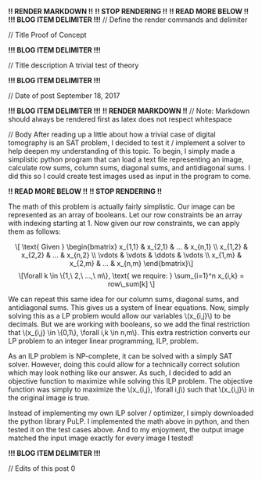 **!! RENDER MARKDOWN !!**
**!! STOP RENDERING !!**
**!! READ MORE BELOW !!**
**!!! BLOG ITEM DELIMITER !!!**
// Define the render commands and delimiter

// Title
Proof of Concept

**!!! BLOG ITEM DELIMITER !!!**

// Title description
A trivial test of theory

**!!! BLOG ITEM DELIMITER !!!**

// Date of post 
September 18, 2017

**!!! BLOG ITEM DELIMITER !!!**
**!! RENDER MARKDOWN !!**
// Note: Markdown should always be rendered first as latex does not respect whitespace

// Body
After reading up a little about how a trivial case of digital tomography is an SAT problem, I decided to test it / implement a solver to help deepen my understanding of this topic. To begin, I simply made a simplistic python program that can load a text file representing an image, calculate row sums, column sums, diagonal sums, and antidiagonal sums. I did this so I could create test images used as input in the program to come.

**!! READ MORE BELOW !!**
**!! STOP RENDERING !!**

<p>The math of this problem is actually fairly simplistic. Our image can be represented as an array of booleans. Let our row constraints be an array with indexing starting at 1. Now given our row constraints, we can apply them as follows:</p>
<p><span class="math display">\[ \text{ Given } \begin{bmatrix} x_{1,1} &amp; x_{2,1} &amp; ... &amp; x_{n,1} \\ x_{1,2} &amp; x_{2,2} &amp; ... &amp; x_{n,2} \\ \vdots &amp; \vdots &amp; \ddots &amp; \vdots \\ x_{1,m} &amp; x_{2,m} &amp; ... &amp; x_{n,m} \end{bmatrix}\]</span> <span class="math display">\[\forall k \in \{1,\ 2,\ ...,\ m\}, \text{ we require: } \sum_{i=1}^n x_{i,k} = row\_sum[k]  \]</span></p>
<p>We can repeat this same idea for our column sums, diagonal sums, and antidiagonal sums. This gives us a system of linear equations. Now, simply solving this as a LP problem would allow our variables <span class="math inline">\(x_{i,j}\)</span> to be decimals. But we are working with booleans, so we add the final restriction that <span class="math inline">\(x_{i,j} \in \{0,1\}, \forall i,k \in n,m\)</span>. This extra restriction converts our LP problem to an integer linear programming, ILP, problem.</p>
<p>As an ILP problem is NP-complete, it can be solved with a simply SAT solver. However, doing this could allow for a technically correct solution which may look nothing like our answer. As such, I decided to add an objective function to maximize while solving this ILP problem. The objective function was simply to maximize the <span class="math inline">\(x_{i,j}, \forall i,j\)</span> such that <span class="math inline">\(x_{i,j}\)</span> in the original image is true.</p>
<p>Instead of implementing my own ILP solver / optimizer, I simply downloaded the python library PuLP. I implemented the math above in python, and then tested it on the test cases above. And to my enjoyment, the output image matched the input image exactly for every image I tested!</p>

**!!! BLOG ITEM DELIMITER !!!**

// Edits of this post
0
